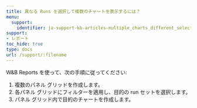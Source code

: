 ```yaml
---
title: 異なる Runs を選択して複数のチャートを表示するには？
menu:
  support:
    identifier: ja-support-kb-articles-multiple_charts_different_selected_runs
support:
- レポート
toc_hide: true
type: docs
url: /support/:filename
---
```


W&B Reports を使って、次の手順に従ってください:

1. 複数のパネル グリッドを作成します。
2. 各パネル グリッドにフィルターを適用し、目的の run セットを選択します。
3. パネル グリッド内で目的のチャートを作成します。
